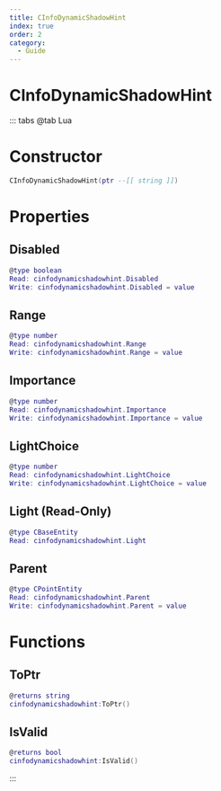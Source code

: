 ```yaml
---
title: CInfoDynamicShadowHint
index: true
order: 2
category:
  - Guide
---
```


# CInfoDynamicShadowHint

::: tabs
@tab Lua
# Constructor
```lua
CInfoDynamicShadowHint(ptr --[[ string ]])
```
# Properties
## Disabled 
```lua
@type boolean
Read: cinfodynamicshadowhint.Disabled
Write: cinfodynamicshadowhint.Disabled = value
```
## Range 
```lua
@type number
Read: cinfodynamicshadowhint.Range
Write: cinfodynamicshadowhint.Range = value
```
## Importance 
```lua
@type number
Read: cinfodynamicshadowhint.Importance
Write: cinfodynamicshadowhint.Importance = value
```
## LightChoice 
```lua
@type number
Read: cinfodynamicshadowhint.LightChoice
Write: cinfodynamicshadowhint.LightChoice = value
```
## Light (Read-Only)
```lua
@type CBaseEntity
Read: cinfodynamicshadowhint.Light
```
## Parent 
```lua
@type CPointEntity
Read: cinfodynamicshadowhint.Parent
Write: cinfodynamicshadowhint.Parent = value
```
# Functions
## ToPtr
```lua
@returns string
cinfodynamicshadowhint:ToPtr()
```
## IsValid
```lua
@returns bool
cinfodynamicshadowhint:IsValid()
```

:::